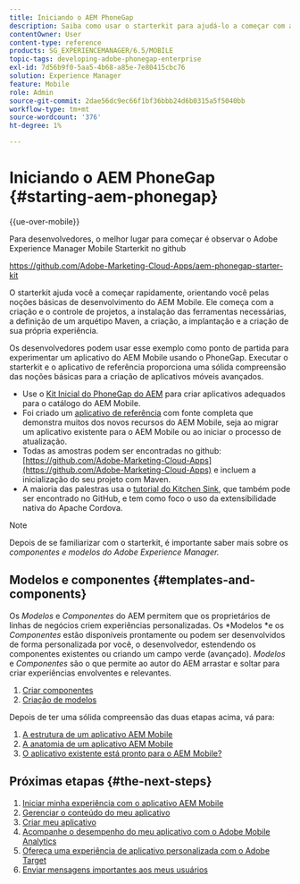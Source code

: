 ```yaml
---
title: Iniciando o AEM PhoneGap
description: Saiba como usar o starterkit para ajudá-lo a começar com as noções básicas de desenvolvimento do Adobe Experience Manager Mobile.
contentOwner: User
content-type: reference
products: SG_EXPERIENCEMANAGER/6.5/MOBILE
topic-tags: developing-adobe-phonegap-enterprise
exl-id: 7d56b9f0-5aa5-4b68-a85e-7e80415cbc76
solution: Experience Manager
feature: Mobile
role: Admin
source-git-commit: 2dae56dc9ec66f1bf36bbb24d6b0315a5f5040bb
workflow-type: tm+mt
source-wordcount: '376'
ht-degree: 1%

---
```


# Iniciando o AEM PhoneGap {#starting-aem-phonegap}

{{ue-over-mobile}}

Para desenvolvedores, o melhor lugar para começar é observar o Adobe Experience Manager Mobile Starterkit no github

https://github.com/Adobe-Marketing-Cloud-Apps/aem-phonegap-starter-kit

O starterkit ajuda você a começar rapidamente, orientando você pelas noções básicas de desenvolvimento do AEM Mobile. Ele começa com a criação e o controle de projetos, a instalação das ferramentas necessárias, a definição de um arquétipo Maven, a criação, a implantação e a criação de sua própria experiência.

Os desenvolvedores podem usar esse exemplo como ponto de partida para experimentar um aplicativo do AEM Mobile usando o PhoneGap. Executar o starterkit e o aplicativo de referência proporciona uma sólida compreensão das noções básicas para a criação de aplicativos móveis avançados.

* Use o [Kit Inicial do PhoneGap do AEM](https://github.com/Adobe-Marketing-Cloud-Apps/aem-phonegap-starter-kit) para criar aplicativos adequados para o catálogo do AEM Mobile.
* Foi criado um [aplicativo de referência](https://github.com/Adobe-Marketing-Cloud-Apps/aem-mobile-hybrid-reference) com fonte completa que demonstra muitos dos novos recursos do AEM Mobile, seja ao migrar um aplicativo existente para o AEM Mobile ou ao iniciar o processo de atualização.
* Todas as amostras podem ser encontradas no github: [https://github.com/Adobe-Marketing-Cloud-Apps](https://github.com/Adobe-Marketing-Cloud-Apps) e incluem a inicialização do seu projeto com Maven.
* A maioria das palestras usa o [tutorial do Kitchen Sink](https://github.com/blefebvre/aem-phonegap-kitchen-sink), que também pode ser encontrado no GitHub, e tem como foco o uso da extensibilidade nativa do Apache Cordova.

>[!NOTE]
>
>Depois de se familiarizar com o starterkit, é importante saber mais sobre os *componentes e modelos do Adobe Experience Manager.*

## Modelos e componentes {#templates-and-components}

Os *Modelos* e *Componentes* do AEM permitem que os proprietários de linhas de negócios criem experiências personalizadas. Os *Modelos *e os *Componentes* estão disponíveis prontamente ou podem ser desenvolvidos de forma personalizada por você, o desenvolvedor, estendendo os componentes existentes ou criando um campo verde (avançado). *Modelos* e *Componentes* são o que permite ao autor do AEM arrastar e soltar para criar experiências envolventes e relevantes.

1. [Criar componentes](/help/sites-developing/components.md)
1. [Criação de modelos](/help/sites-developing/templates.md)

Depois de ter uma sólida compreensão das duas etapas acima, vá para:

1. [A estrutura de um aplicativo AEM Mobile](/help/mobile/phonegap-structure-an-app.md)
1. [A anatomia de um aplicativo AEM Mobile](/help/mobile/phonegap-apps-arch.md)
1. [O aplicativo existente está pronto para o AEM Mobile?](/help/mobile/phonegap-adding-content-to-imported-app.md)

## Próximas etapas {#the-next-steps}

1. [Iniciar minha experiência com o aplicativo AEM Mobile](/help/mobile/starting-aem-phonegap-app.md)
1. [Gerenciar o conteúdo do meu aplicativo](/help/mobile/phonegap-manage-app-content.md)
1. [Criar meu aplicativo](/help/mobile/building-app-mobile-phonegap.md)
1. [Acompanhe o desempenho do meu aplicativo com o Adobe Mobile Analytics](/help/mobile/phonegap-intro-to-app-analytics.md)
1. [Ofereça uma experiência de aplicativo personalizada com o Adobe Target](/help/mobile/phonegap-aem-mobile-content-personalization.md)
1. [Enviar mensagens importantes aos meus usuários](/help/mobile/phonegap-push-notifications.md)
